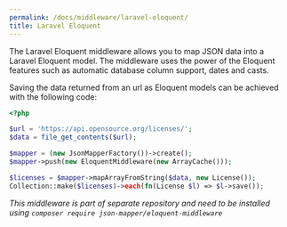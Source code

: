 ```yaml
---
permalink: /docs/middleware/laravel-eloquent/  
title: Laravel Eloquent  
---
```


The Laravel Eloquent middleware allows you to map JSON data into a Laravel Eloquent model. The middleware uses the power of the
Eloquent features such as automatic database column support, dates and casts.

Saving the data returned from an url as Eloquent models can be achieved with the following code:
```php
<?php

$url = 'https://api.opensource.org/licenses/';
$data = file_get_contents($url);

$mapper = (new JsonMapperFactory())->create();
$mapper->push(new EloquentMiddleware(new ArrayCache()));

$licenses = $mapper->mapArrayFromString($data, new License());
Collection::make($licenses)->each(fn(License $l) => $l->save());
```

_This middleware is part of separate repository and need to be installed using `composer require json-mapper/eloquent-middleware`_ 